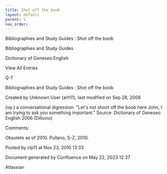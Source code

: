```yaml
---
title: Shot off the boob
layout: default
parent: S
nav_order:
---
```


Bibliographies and Study Guides : Shot off the boob

Bibliographies and Study Guides

Dictionary of Geneseo English

View All Entries

Q-T

Bibliographies and Study Guides : Shot off the boob

Created by  Unknown User (arh11), last modified on Sep 28, 2008

(vp.) a conversational digression. &quot;Let's not shoot off the boob here John, I am trying to ask you something important.&quot; Source: Dictionary of Geneseo English 2006 (Dilluvio)

Comments:

Obsolete as of 2010. Pullano, S-Z, 2010.

Posted by clp11 at Nov 23, 2010 13:33

Document generated by Confluence on May 22, 2023 12:37

Atlassian
